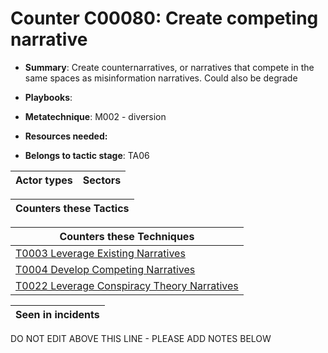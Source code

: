 # Counter C00080: Create competing narrative

* **Summary**: Create counternarratives, or narratives that compete in the same spaces as misinformation narratives.  Could also be degrade

* **Playbooks**: 

* **Metatechnique**: M002 - diversion

* **Resources needed:** 

* **Belongs to tactic stage**: TA06


| Actor types | Sectors |
| ----------- | ------- |



| Counters these Tactics |
| ---------------------- |



| Counters these Techniques |
| ------------------------- |
| [T0003 Leverage Existing Narratives](../generated_pages/techniques/T0003.md) |
| [T0004 Develop Competing Narratives](../generated_pages/techniques/T0004.md) |
| [T0022 Leverage Conspiracy Theory Narratives](../generated_pages/techniques/T0022.md) |



| Seen in incidents |
| ----------------- |


DO NOT EDIT ABOVE THIS LINE - PLEASE ADD NOTES BELOW